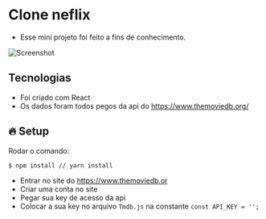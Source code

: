 # Clone neflix
- Esse mini projeto foi feito a fins de conhecimento.

![Screenshot](https://user-images.githubusercontent.com/31348487/94918785-a62e1280-0489-11eb-8d73-5f11d9deee62.png)

## Tecnologias
- Foi criado com React
- Os dados foram todos pegos da api do https://www.themoviedb.org/


## :fire: Setup

Rodar o comando:
```
$ npm install // yarn install
```

- Entrar no site do https://www.themoviedb.or
- Criar uma conta no site
- Pegar sua key de acesso da api
- Colocar a sua key no arquivo `Tmdb.js` na constante `const API_KEY = '';`
